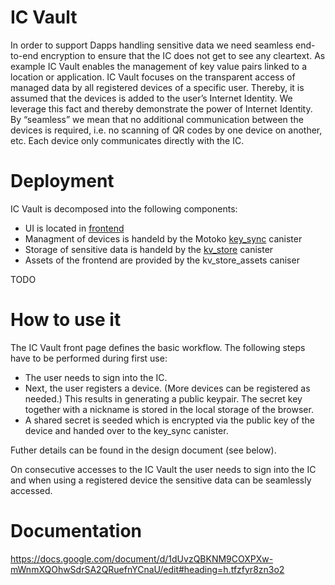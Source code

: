 # IC Vault
In order to support Dapps handling sensitive data we need seamless end-to-end encryption to ensure that the IC does not get to see any cleartext. As example IC Vault enables the management of key value pairs linked to a location or application. IC Vault focuses on the transparent access of managed data by all registered devices of a specific user. Thereby, it is assumed that the devices is added to the user’s Internet Identity. We leverage this fact and thereby demonstrate the power of Internet Identity. By “seamless” we mean that no additional communication between the devices is required, i.e. no scanning of QR codes by one device on another, etc. Each device only communicates directly with the IC. 

# Deployment

IC Vault is decomposed into the following components:

* UI is located in [frontend](/frontend)
* Managment of devices is handeld by the Motoko [key_sync](/kv_sync) canister 
* Storage of sensitive data is handeld by the [kv_store](/kv_store) canister
* Assets of the frontend are provided by the kv_store_assets caniser

TODO

# How to use it

The IC Vault front page defines the basic workflow. The following steps have to be performed during first use:
* The user needs to sign into the IC. 
* Next, the user registers a device. (More devices can be registered as needed.) This results in generating a public keypair. The secret key together with a nickname is stored in the local storage of the browser.  
* A shared secret is seeded which is encrypted via the public key of the device and handed over to the key_sync canister. 

Futher details can be found in the design document (see below).

On consecutive accesses to the IC Vault the user needs to sign into the IC and when using a registered device the sensitive data can be seamlessly accessed.  

# Documentation

https://docs.google.com/document/d/1dUvzQBKNM9COXPXw-mWnmXQOhwSdrSA2QRuefnYCnaU/edit#heading=h.tfzfyr8zn3o2
